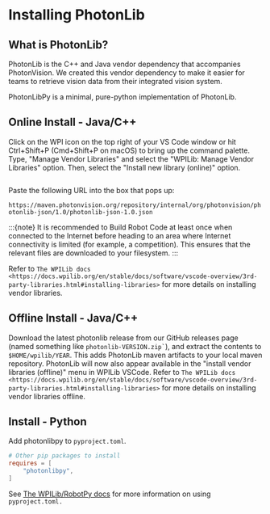 # Installing PhotonLib

## What is PhotonLib?

PhotonLib is the C++ and Java vendor dependency that accompanies PhotonVision. We created this vendor dependency to make it easier for teams to retrieve vision data from their integrated vision system.

PhotonLibPy is a minimal, pure-python implementation of PhotonLib.

## Online Install - Java/C++

Click on the WPI icon on the top right of your VS Code window or hit Ctrl+Shift+P (Cmd+Shift+P on macOS) to bring up the command palette. Type, "Manage Vendor Libraries" and select the "WPILib: Manage Vendor Libraries" option. Then, select the "Install new library (online)" option.

```{image} images/adding-offline-library.png
```

Paste the following URL into the box that pops up:

`https://maven.photonvision.org/repository/internal/org/photonvision/photonlib-json/1.0/photonlib-json-1.0.json`

:::{note}
It is recommended to Build Robot Code at least once when connected to the Internet before heading to an area where Internet connectivity is limited (for example, a competition). This ensures that the relevant files are downloaded to your filesystem.
:::

Refer to `The WPILib docs <https://docs.wpilib.org/en/stable/docs/software/vscode-overview/3rd-party-libraries.html#installing-libraries>` for more details on installing vendor libraries.

## Offline Install - Java/C++

Download the latest photonlib release from our GitHub releases page (named something like `` photonlib-VERSION.zip` ``), and extract the contents to `$HOME/wpilib/YEAR`. This adds PhotonLib maven artifacts to your local maven repository. PhotonLib will now also appear available in the "install vendor libraries (offline)" menu in WPILib VSCode. Refer to `The WPILib docs <https://docs.wpilib.org/en/stable/docs/software/vscode-overview/3rd-party-libraries.html#installing-libraries>` for more details on installing vendor libraries offline.

## Install - Python

Add photonlibpy to `pyproject.toml`.

```toml
# Other pip packages to install
requires = [
    "photonlibpy",
]
```

See [The WPILib/RobotPy docs](https://docs.wpilib.org/en/stable/docs/software/python/pyproject_toml.html) for more information on using `pyproject.toml.`
